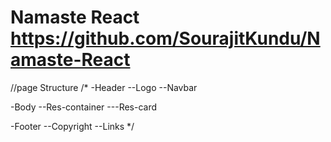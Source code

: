 # Namaste React https://github.com/SourajitKundu/Namaste-React

//page Structure
/\*
-Header
--Logo
--Navbar

-Body
--Res-container
---Res-card

-Footer
--Copyright
--Links
\*/
